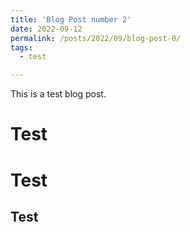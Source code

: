 ```yaml
---
title: 'Blog Post number 2'
date: 2022-09-12
permalink: /posts/2022/09/blog-post-0/
tags:
  - test

---
```


This is a test blog post. 

Test
======

Test
======

Test
------
